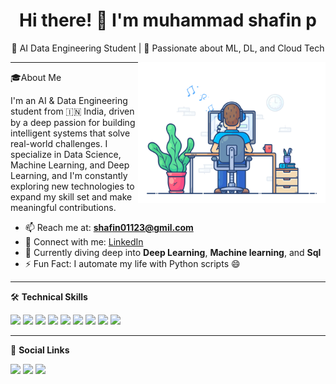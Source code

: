 <h1 align="center">Hi there! 👋 I'm muhammad shafin p </h1>
<p align="center">🚀 AI Data Engineering Student | 🧠 Passionate about ML, DL, and Cloud Tech</p>


<img align="right" alt="Coding" width="300" src="https://raw.githubusercontent.com/andreapollastri/andreapollastri/main/intro.gif">

---

🎓About Me

I'm an AI & Data Engineering student from 🇮🇳 India, driven by a deep passion for building intelligent systems that solve real-world challenges. I specialize in Data Science, Machine Learning, and Deep Learning,
and I'm constantly exploring new technologies to expand my skill set and make meaningful contributions.



- 📫 Reach me at: **[shafin01123@gmil.com](mailto:shafin01123@gmail.com)**
- 💼 Connect with me: [LinkedIn](https://www.linkedin.com/in/shafin-muhammad/)
- 🌱 Currently diving deep into **Deep Learning**, **Machine learning**, and **Sql**
- ⚡ Fun Fact: I automate my life with Python scripts 😄

---
🛠️ **Technical Skills**

<p align="left">
  <img src="https://img.shields.io/badge/Python-3776AB?style=for-the-badge&logo=python&logoColor=white"/>
  <img src="https://img.shields.io/badge/SQL-336791?style=for-the-badge&logo=postgresql&logoColor=white"/>
  <img src="https://img.shields.io/badge/Power BI-F2C811?style=for-the-badge&logo=powerbi&logoColor=black"/>
  <img src="https://img.shields.io/badge/Flask-000000?style=for-the-badge&logo=flask&logoColor=white"/>
  <img src="https://img.shields.io/badge/Streamlit-FF4B4B?style=for-the-badge&logo=streamlit&logoColor=white"/>
  <img src="https://img.shields.io/badge/Machine Learning-009688?style=for-the-badge"/>
  <img src="https://img.shields.io/badge/Deep Learning-673AB7?style=for-the-badge"/>
  <img src="https://img.shields.io/badge/AWS-232F3E?style=for-the-badge&logo=amazonaws&logoColor=white"/>
  <img src="https://img.shields.io/badge/Git-F05032?style=for-the-badge&logo=git&logoColor=white"/>
</p>

---
📱 **Social Links**

<p align="left">
  <a href="https://github.com/shafinmuhammad" target="_blank"><img src="https://raw.githubusercontent.com/danielcranney/readme-generator/main/public/icons/socials/github.svg" width="32" /></a>
  <a href="https://https://www.linkedin.com/in/shafin-muhammad/" target="_blank"><img src="https://raw.githubusercontent.com/danielcranney/readme-generator/main/public/icons/socials/linkedin.svg" width="32" /></a>
  <a href="https://www.kaggle.com/mushafin" target="_blank"><img src="https://upload.wikimedia.org/wikipedia/commons/f/f4/Kaggle_Logo.svg" width="32" /></a>

</p>
